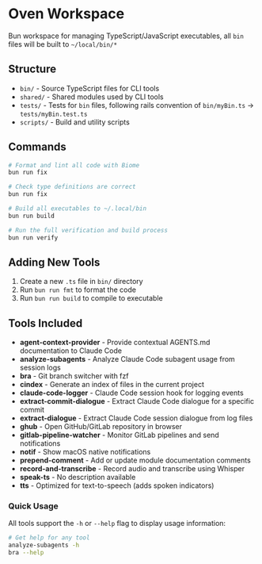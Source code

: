 # Oven Workspace

Bun workspace for managing TypeScript/JavaScript executables, all `bin` files will be built to `~/local/bin/*`

## Structure

- `bin/` - Source TypeScript files for CLI tools
- `shared/` - Shared modules used by CLI tools
- `tests/` - Tests for `bin` files, following rails convention of `bin/myBin.ts` -> `tests/myBin.test.ts`
- `scripts/` - Build and utility scripts

## Commands

```bash
# Format and lint all code with Biome
bun run fix

# Check type definitions are correct
bun run fix

# Build all executables to ~/.local/bin
bun run build

# Run the full verification and build process
bun run verify
```

## Adding New Tools

1. Create a new `.ts` file in `bin/` directory
2. Run `bun run fmt` to format the code
3. Run `bun run build` to compile to executable

## Tools Included

- **agent-context-provider** - Provide contextual AGENTS.md documentation to Claude Code
- **analyze-subagents** - Analyze Claude Code subagent usage from session logs
- **bra** - Git branch switcher with fzf
- **cindex** - Generate an index of files in the current project
- **claude-code-logger** - Claude Code session hook for logging events
- **extract-commit-dialogue** - Extract Claude Code dialogue for a specific commit
- **extract-dialogue** - Extract Claude Code session dialogue from log files
- **ghub** - Open GitHub/GitLab repository in browser
- **gitlab-pipeline-watcher** - Monitor GitLab pipelines and send notifications
- **notif** - Show macOS native notifications
- **prepend-comment** - Add or update module documentation comments
- **record-and-transcribe** - Record audio and transcribe using Whisper
- **speak-ts** - No description available
- **tts** - Optimized for text-to-speech (adds spoken indicators)

### Quick Usage

All tools support the `-h` or `--help` flag to display usage information:

```bash
# Get help for any tool
analyze-subagents -h
bra --help
```
